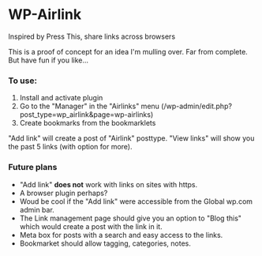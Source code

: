 WP-Airlink
==========

Inspired by Press This, share links across browsers

This is a proof of concept for an idea I'm mulling over. Far from complete. But have fun if you like...

### To use:
1. Install and activate plugin
2. Go to the "Manager" in the "Airlinks" menu (/wp-admin/edit.php?post_type=wp_airlink&page=wp-airlinks)
3. Create bookmarks from the bookmarklets

"Add link" will create a post of "Airlink" posttype.
"View links" will show you the past 5 links (with option for more).

### Future plans
- "Add link" **does not** work with links on sites with https.
- A browser plugin perhaps?
- Woud be cool if the "Add link" were accessible from the Global wp.com admin bar.
- The Link management page should give you an option to "Blog this" which would create a post with the link in it.
- Meta box for posts with a search and easy access to the links.
- Bookmarket should allow tagging, categories, notes.
